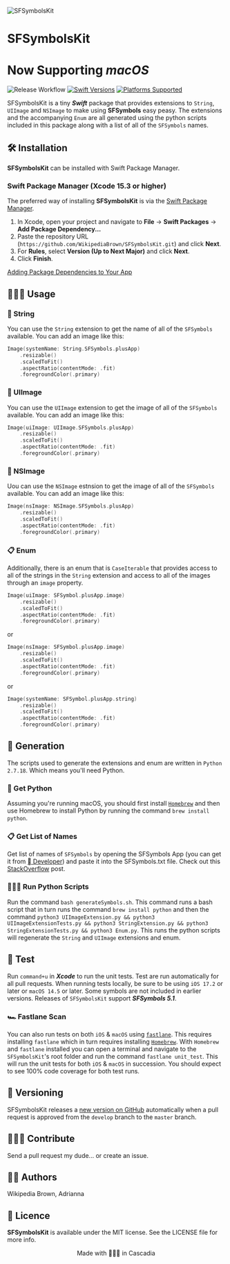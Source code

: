 ![SFSymbolsKit](https://github.com/WikipediaBrown/SFSymbolsKit/blob/develop/assets/SFSymbolsKitBanner.png?raw=true "SFSymbolsKit Banner")

# SFSymbolsKit

# Now Supporting ***macOS***

![Release Workflow](https://github.com/WikipediaBrown/SFSymbolsKit/actions/workflows/Release.yml/badge.svg) 
[![Swift Versions](https://img.shields.io/endpoint?url=https%3A%2F%2Fswiftpackageindex.com%2Fapi%2Fpackages%2FWikipediaBrown%2FSFSymbolsKit%2Fbadge%3Ftype%3Dswift-versions)](https://swiftpackageindex.com/WikipediaBrown/SFSymbolsKit) 
[![Platforms Supported](https://img.shields.io/endpoint?url=https%3A%2F%2Fswiftpackageindex.com%2Fapi%2Fpackages%2FWikipediaBrown%2FSFSymbolsKit%2Fbadge%3Ftype%3Dplatforms)](https://swiftpackageindex.com/WikipediaBrown/SFSymbolsKit)

SFSymbolsKit is a tiny ***Swift*** package that provides extensions to `String`, `UIImage` and `NSImage` to make using **SFSymbols** easy peasy. The extensions and the accompanying `Enum` are all generated using the python scripts included in this package along with a list of all of the `SFSymbols` names. 

## 🛠️ Installation
**SFSymbolsKit** can be installed with Swift Package Manager.
### Swift Package Manager (Xcode 15.3 or higher)

The preferred way of installing **SFSymbolsKit** is via the [Swift Package Manager](https://swift.org/package-manager/).

1. In Xcode, open your project and navigate to **File** → **Swift Packages** → **Add Package Dependency...**
2. Paste the repository URL (`https://github.com/WikipediaBrown/SFSymbolsKit.git`) and click **Next**.
3. For **Rules**, select **Version (Up to Next Major)** and click **Next**.
4. Click **Finish**.

[Adding Package Dependencies to Your App](https://developer.apple.com/documentation/swift_packages/adding_package_dependencies_to_your_app)


## 👩🏽‍💻 Usage

### 🧵 String
You can use the `String` extension to get the name of all of the `SFSymbols` available. You can add an image like this:
``` Swift
Image(systemName: String.SFSymbols.plusApp)
    .resizable()
    .scaledToFit()
    .aspectRatio(contentMode: .fit)
    .foregroundColor(.primary)
```

### 🩻 UIImage
You can use the `UIImage` extension to get the image of all of the `SFSymbols` available. You can add an image like this:
``` Swift
Image(uiImage: UIImage.SFSymbols.plusApp)
    .resizable()
    .scaledToFit()
    .aspectRatio(contentMode: .fit)
    .foregroundColor(.primary)
```

### 🗾 NSImage
Uou can use the `NSImage` estnsion to get the image of all of the `SFSymbols` available. You can add an image like this:
``` Swift
Image(nsImage: NSImage.SFSymbols.plusApp)
    .resizable()
    .scaledToFit()
    .aspectRatio(contentMode: .fit)
    .foregroundColor(.primary)
```

### 📋 Enum
Additionally, there is an enum that is `CaseIterable` that provides access to all of the strings in the `String` extension and access to all of the images through an `image` property.
``` Swift
Image(uiImage: SFSymbol.plusApp.image)
    .resizable()
    .scaledToFit()
    .aspectRatio(contentMode: .fit)
    .foregroundColor(.primary)
```

or 

``` Swift
Image(nsImage: SFSymbol.plusApp.image)
    .resizable()
    .scaledToFit()
    .aspectRatio(contentMode: .fit)
    .foregroundColor(.primary)
```

or 

``` Swift
Image(systemName: SFSymbol.plusApp.string)
    .resizable()
    .scaledToFit()
    .aspectRatio(contentMode: .fit)
    .foregroundColor(.primary)
```

## 🧬 Generation

The scripts used to generate the extensions and enum are written in `Python 2.7.18`. Which means you'll need Python. 

### 🐍 Get Python
Assuming you're running macOS, you should first install [`Homebrew`](https://brew.sh) and then use Homebrew to install Python by running the command `brew install python`.

### 📋 Get List of Names
Get list of names of `SFSymbols` by opening the SFSymbols App (you can get it from [ Developer](https://developer.apple.com/sf-symbols/)) and paste it into the SFSymbols.txt file. Check out this [StackOverflow](https://stackoverflow.com/a/63310093/5863650) post.

### 🏃🏽‍♀️ Run Python Scripts
Run the command `bash generateSymbols.sh`. This command runs a bash script that in turn runs the command `brew install python` and then the command `python3 UIImageExtension.py && python3 UIImageExtensionTests.py && python3 StringExtension.py && python3 StringExtensionTests.py && python3 Enum.py`. This runs the python scripts will regenerate the `String` and `UIImage` extensions and enum.

## 🧪 Test

Run `command+u` in ***Xcode*** to run the unit tests. Test are run automatically for all pull requests. When running tests locally, be sure to be using `iOS 17.2` or later or `macOS 14.5` or later. Some symbols are not included in earlier versions. Releases of `SFSymbolsKit` support ***SFSymbols 5.1***.

### 🏎️ Fastlane Scan

You can also run tests on both `iOS` & `macOS` using [`fastlane`](https://fastlane.tools). This requires installing `fastlane` which in turn requires installing [`Homebrew`](https://brew.sh). With `Homebrew` and `fastlane` installed you can open a terminal and navigate to the `SFSymbolsKit`'s root folder and run the command `fastlane unit_test`. This will run the unit tests for both `iOS` & `macOS` in succession. You should expect to see 100% code coverage for both test runs.

## 🐁 Versioning

SFSymbolsKit releases a [new version on GitHub](https://github.com/WikipediaBrown/SFSymbolsKit/releases) automatically when a pull request is approved from the `develop` branch to the `master` branch.

## 👩🏽‍💻 Contribute

Send a pull request my dude... or create an issue.

## ✍🏽 Authors

Wikipedia Brown, Adrianna

## 🪪 Licence

**SFSymbolsKit** is available under the MIT license. See the LICENSE file for more info.

<p style="text-align: center;">Made with 🌲🌲🌲 in Cascadia</p>